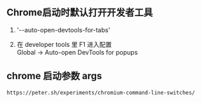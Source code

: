 ## Chrome启动时默认打开开发者工具
1. '--auto-open-devtools-for-tabs'

2. 在 developer tools 里 F1 进入配置  
Global -> Auto-open DevTools for popups  

## chrome 启动参数 args  
`https://peter.sh/experiments/chromium-command-line-switches/`  